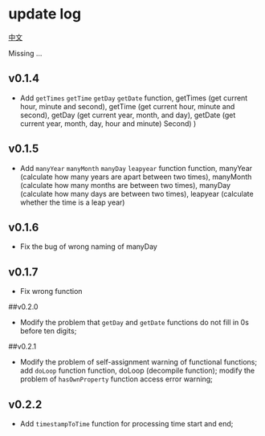 # update log

[中文](./README_zh-cn.md)

Missing
...

## v0.1.4
  - Add `getTimes` `getTime` `getDay` `getDate` function, getTimes (get current hour, minute and second), getTime (get current hour, minute and second), getDay (get current year, month, and day), getDate (get current year, month, day, hour and minute) Second) )

## v0.1.5
  - Add `manyYear` `manyMonth` `manyDay` `leapyear` function function, manyYear (calculate how many years are apart between two times), manyMonth (calculate how many months are between two times), manyDay (calculate how many days are between two times), leapyear (calculate whether the time is a leap year)

## v0.1.6
  - Fix the bug of wrong naming of manyDay

## v0.1.7
  - Fix wrong function

##v0.2.0
  - Modify the problem that `getDay` and `getDate` functions do not fill in 0s before ten digits;

##v0.2.1
  - Modify the problem of self-assignment warning of functional functions; add `doLoop` function function, doLoop (decompile function); modify the problem of `hasOwnProperty` function access error warning;

## v0.2.2
   - Add `timestampToTime` function for processing time start and end;